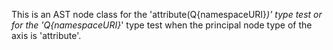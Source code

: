 This is an AST node class for the 'attribute(Q{namespaceURI}*)' type test or for the 'Q{namespaceURI}*' type test when the principal node type of the axis is 'attribute'.